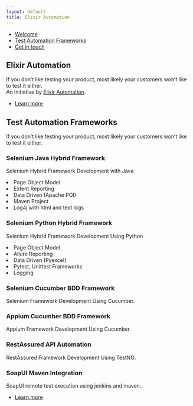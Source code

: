 ```yaml
---
layout: default
title: Elixir Automation
---
```


<!-- Sidebar -->
<section id="sidebar">
	<div class="inner">
		<nav>
			<ul>
				<li><a href="#intro">Welcome</a></li>
				<li><a href="#two">Test Automation Frameworks</a></li>
				<li><a href="#three">Get in touch</a></li>
			</ul>
		</nav>
	</div>
</section>

<!-- Wrapper -->
<div id="wrapper">

<!-- Intro -->
<section id="intro" class="wrapper style1 fullscreen fade-up">
	<div class="inner">
		<h1>Elixir Automation</h1>
		<p>If you don’t like testing your product, most likely your customers won’t like to test it either.<br />
		An initiative by <a href="https://github.com/Abhilash04">Elixir Automation</a>.</p>
		<ul class="actions">
			<li><a href="#one" class="button scrolly">Learn more</a></li>
		</ul>
	</div>
</section>

<!-- Two -->
<section id="two" class="wrapper style3 fade-up">
	<div class="inner">
		<h2>Test Automation Frameworks</h2>
		<p>If you don’t like testing your product, most likely your customers won’t like to test it either.</p>
		<div class="features">
			<section>
				<span class="icon major fa-code"></span>
				<h3>Selenium Java Hybrid Framework</h3>
				<p>Selenium Hybrid Framework Development with Java
				<li>Page Object Model</li>
				<li>Extent Reporting</li>
				<li>Data Driven (Apache POI)</li>
				<li>Maven Project</li>
				<li>Log4j with html and text logs</li></p>
			</section>
			<section>
				<span class="icon major fa-lock"></span>
				<h3>Selenium Python Hybrid Framework</h3>
				<p>Selenium Hybrid Framework Development Using Python
				<li>Page Object Model</li>
				<li>Allure Reporting</li>
				<li>Data Driven (Pyexcel)</li>
				<li>Pytest, Unittest Frameworks</li>
				<li>Logging</li>
				</p>
			</section>
			<section>
				<span class="icon major fa-cog"></span>
				<h3>Selenium Cucumber BDD Framework</h3>
				<p>Selenium Framework Development Using Cucumber.</p>
			</section>
			<section>
				<span class="icon major fa-desktop"></span>
				<h3>Appium Cucumber BDD Framework</h3>
				<p>Appium Framework Development Using Cucumber.</p>
			</section>
			<section>
				<span class="icon major fa-chain"></span>
				<h3>RestAssured API Automation</h3>
				<p>RestAssured Framework Development Using TestNG.</p>
			</section>
			<section>
				<span class="icon major fa-diamond"></span>
				<h3>SoapUI Maven Integration</h3>
				<p>SoapUI remote test execution using jenkins and maven.</p>
			</section>
		</div>
		<ul class="actions">
			<li><a href="" class="button">Learn more</a></li>
		</ul>
	</div>
</section>
